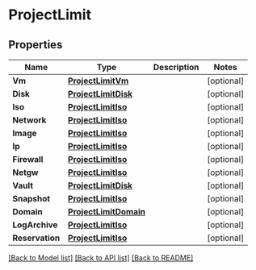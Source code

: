 # ProjectLimit

## Properties
Name | Type | Description | Notes
------------ | ------------- | ------------- | -------------
**Vm** | [**ProjectLimitVm**](project_limit_vm.md) |  | [optional] 
**Disk** | [**ProjectLimitDisk**](project_limit_disk.md) |  | [optional] 
**Iso** | [**ProjectLimitIso**](project_limit_iso.md) |  | [optional] 
**Network** | [**ProjectLimitIso**](project_limit_iso.md) |  | [optional] 
**Image** | [**ProjectLimitIso**](project_limit_iso.md) |  | [optional] 
**Ip** | [**ProjectLimitIso**](project_limit_iso.md) |  | [optional] 
**Firewall** | [**ProjectLimitIso**](project_limit_iso.md) |  | [optional] 
**Netgw** | [**ProjectLimitIso**](project_limit_iso.md) |  | [optional] 
**Vault** | [**ProjectLimitDisk**](project_limit_disk.md) |  | [optional] 
**Snapshot** | [**ProjectLimitIso**](project_limit_iso.md) |  | [optional] 
**Domain** | [**ProjectLimitDomain**](project_limit_domain.md) |  | [optional] 
**LogArchive** | [**ProjectLimitIso**](project_limit_iso.md) |  | [optional] 
**Reservation** | [**ProjectLimitIso**](project_limit_iso.md) |  | [optional] 

[[Back to Model list]](../README.md#documentation-for-models) [[Back to API list]](../README.md#documentation-for-api-endpoints) [[Back to README]](../README.md)


